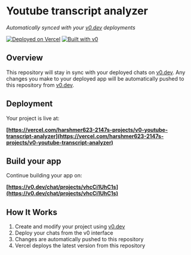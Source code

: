 # Youtube transcript analyzer

*Automatically synced with your [v0.dev](https://v0.dev) deployments*

[![Deployed on Vercel](https://img.shields.io/badge/Deployed%20on-Vercel-black?style=for-the-badge&logo=vercel)](https://vercel.com/harshmer623-2147s-projects/v0-youtube-transcript-analyzer)
[![Built with v0](https://img.shields.io/badge/Built%20with-v0.dev-black?style=for-the-badge)](https://v0.dev/chat/projects/vhcCi1UhC1s)

## Overview

This repository will stay in sync with your deployed chats on [v0.dev](https://v0.dev).
Any changes you make to your deployed app will be automatically pushed to this repository from [v0.dev](https://v0.dev).

## Deployment

Your project is live at:

**[https://vercel.com/harshmer623-2147s-projects/v0-youtube-transcript-analyzer](https://vercel.com/harshmer623-2147s-projects/v0-youtube-transcript-analyzer)**

## Build your app

Continue building your app on:

**[https://v0.dev/chat/projects/vhcCi1UhC1s](https://v0.dev/chat/projects/vhcCi1UhC1s)**

## How It Works

1. Create and modify your project using [v0.dev](https://v0.dev)
2. Deploy your chats from the v0 interface
3. Changes are automatically pushed to this repository
4. Vercel deploys the latest version from this repository
